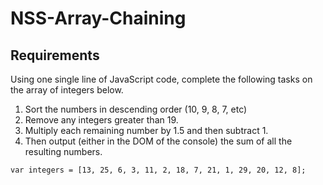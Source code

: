 # NSS-Array-Chaining

## Requirements

Using one single line of JavaScript code, complete the following tasks on the array of integers below.

1.  Sort the numbers in descending order (10, 9, 8, 7, etc)
2.  Remove any integers greater than 19.
3.  Multiply each remaining number by 1.5 and then subtract 1.
4.  Then output (either in the DOM of the console) the sum of all the resulting numbers.

```
var integers = [13, 25, 6, 3, 11, 2, 18, 7, 21, 1, 29, 20, 12, 8];
```
